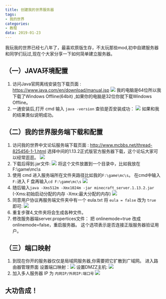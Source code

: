 ```yaml
---
title: 创建我的世界服务器
tags:
- 我的世界
categories: 
- 教程
data: 2019-01-23
---
```

我玩我的世界已经七八年了，最喜欢原版生存，不太玩那些mod,初中自建服务器和同学们玩过,现在个大家分享一下如何简单建立服务器。

## （一）JAVA环境配置
1. 访问Java官网离线安装包下载页面 :  https://www.java.com/en/download/manual.jsp
![](/img/mc/1.png)
我的电脑是64位所以我下载了Windows Offline(64bit)
,如果你的电脑是32位你就下载Windows Offline。
2.  一通安装后,打开 cmd 输入 `java -version` 查验是否安装成功：
![](/img/mc/2.png)
如果和我的结果类似说明成功。
## （二）我的世界服务端下载和配置
1. 访问我的世界中文论坛服务端下载页面 : http://www.mcbbs.net/thread-825456-1-1.html  选择中间的1.13.2正式版官方服务器下载，这个论坛大家可以经常逛逛。
![](/img/mc/3.png)
2. 下载后得到.jar文件:
![](/img/mc/4.png)
将这个文件放置到一个目录中，比如我放在F:\game\mc\s
3. 使用 cmd 进入服务端所在文件夹路径比如我的`F:\game\mc\s`。
在cmd中输入`F:`进入 F 盘再输入`cd F:\game\mc\s`
![](/img/mc/5.png)
4. 随后输入`java -Xms512m -Xmx1024m -jar minecraft_server.1.13.2.jar`  
(-Xms:初始启动分配的内存 -Xmx:最大分配的内存)
![](/img/mc/6.png)
5. 同意用户协议再服务端文件夹中有一个 eula.txt 将 `eula = false` 改为 `true` 即可:
![](/img/mc/7.png)
6. 重复步骤4,文件夹将会生成各种文件。
7. 修改服务器端server.propertices文件：
把 onlinemode=true 改成onlinemode=false，重启服务器。
这个选项表示是否连接正版服务器验证用户。
## （三）端口映射
1. 到现在你开的服务器仅仅是局域网服务器,你需要把它扩散到广域网。 进入路由器管理界面 
设置端口映射：![](/img/mc/8.png)
设置DMZZ主机: ![](/img/mc/9.png)
2. 加入多人服务器 IP 为 `内网IP/外网IP:端口号`
![](/img/mc/10.png)
## 大功告成！



